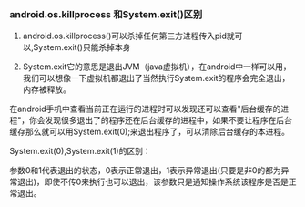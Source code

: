 ### android.os.killprocess 和System.exit()区别

1. android.os.killprocess()可以杀掉任何第三方进程传入pid就可以,System.exit()只能杀掉本身


2. System.exit它的意思是退出JVM（java虚拟机），在android中一样可以用，我们可以想像一下虚拟机都退出了当然执行System.exit的程序会完全退出，内存被释放。

在android手机中查看当前正在运行的进程时可以发现还可以查看"后台缓存的进程"，你会发现很多退出了的程序还在后台缓存的进程中，如果不要让程序在后台缓存那么就可以用System.exit(0);来退出程序了，可以清除后台缓存的本进程。

System.exit(0),System.exit(1)的区别：

参数0和1代表退出的状态，0表示正常退出，1表示异常退出(只要是非0的都为异常退出)，即使不传0来执行也可以退出，该参数只是通知操作系统该程序是否是正常退出。